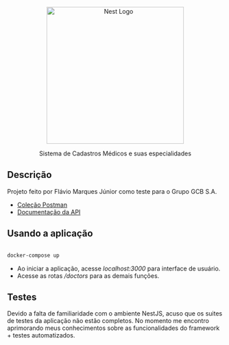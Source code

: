 
<p  align="center">

<img  src="https://nestjs.com/img/logo_text.svg"  width="320"  alt="Nest Logo" />

</p>

<p  align="center">Sistema de Cadastros Médicos e suas especialidades</p>

## Descrição

Projeto feito por Flávio Marques Júnior como teste para o Grupo GCB S.A. 
- [Coleção Postman](/Teste%20GCB%20-%20Flávio%20Marques.postman_collection.json)
- [Documentação da API](https://documenter.getpostman.com/view/8853854/Tzkzoxxg)

## Usando a aplicação

```bash

docker-compose up

```

- Ao iniciar a aplicação, acesse *localhost:3000* para interface de usuário.
- Acesse as rotas */doctors* para as demais funções.

## Testes

Devido a falta de familiaridade com o ambiente NestJS, acuso que os suites de testes da aplicação não estão completos.
No momento me encontro aprimorando meus conhecimentos sobre as funcionalidades do framework + testes automatizados.
